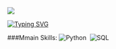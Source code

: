<img widh=100% src="https://capsule-render.vercel.app/api?type=waving&color=1E90FF&heightt=120&section=header"/>

[![Typing SVG](https://readme-typing-svg.herokuapp.com/?color=000080&size=35&center=true&vCenter=true&width=1000&lines=HELLO,+My+name+is+Julio+Laynes;I'm+26+years+old;I'm+from+Brazil;Data+Scientist;Be+welcome!+:%29)](https://git.io/typing-svg)

###Mmain Skills:
![Python](https://img.shields.io/badge/-Python-0D1117?style=for-the-badge&logo=javascript&labelColor-0D1117)&nbsp;
![SQL](https://img.shields.io/badge/-SQL-0D1117?style=for-the-badge&logo=sql&labelColor=0D1117)&nbsp;
